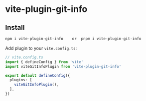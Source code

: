 # vite-plugin-git-info

## Install

```bash
npm i vite-plugin-git-info    or  pnpm i vite-plugin-git-info
```
 
Add plugin to your `vite.config.ts`:

```ts
// vite.config.ts
import { defineConfig } from 'vite'
import viteGitInfoPlugin from 'vite-plugin-git-info'

export default defineConfig({
  plugins: [
    viteGitInfoPlugin(),
  ],
})

```

